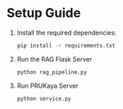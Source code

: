 # Setup Guide

1. Install the required dependencies:  
   ```bash
   pip install -r requirements.txt
2. Run the RAG Flask Server 
   ```bash
   python rag_pipeline.py
3. Run PRUKaya Server
   ```bash
   python service.py
